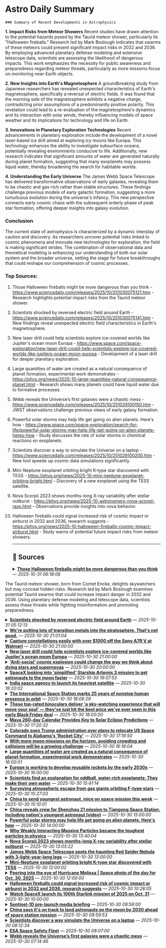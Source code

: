 # Astro Daily Summary

    ### Summary of Recent Developments in Astrophysics

**1. Impact Risks from Meteor Showers**
Recent studies have drawn attention to the potential hazards posed by the Taurid meteor shower, particularly its "Halloween fireballs." Research led by Mark Boslough indicates that swarms of these meteors could present significant impact risks in 2032 and 2036. By employing advanced planetary defense modeling and extensive telescope data, scientists are assessing the likelihood of dangerous impacts. This work emphasizes the necessity for public awareness and preparedness regarding meteor threats, particularly as more missions focus on monitoring near-Earth objects.

**2. New Insights into Earth's Magnetosphere**
A groundbreaking study from Japanese researchers has revealed unexpected characteristics of Earth's magnetosphere, specifically a reversal of electric fields. It was found that the morning side of the magnetosphere exhibits a negative charge, contradicting prior assumptions of a predominantly positive polarity. This revelation could lead to a re-evaluation of the magnetosphere's dynamics and its interaction with solar winds, thereby influencing models of space weather and its implications for technology and life on Earth.

**3. Innovations in Planetary Exploration Technologies**
Recent advancements in planetary exploration include the development of a novel laser-based ice drill aimed at exploring icy moons like Europa. This technology enhances the ability to investigate subsurface oceans, potentially revealing environments conducive to life. Additionally, new research indicates that significant amounts of water are generated naturally during planet formation, suggesting that many exoplanets may possess liquid water, thereby broadening the search for habitable worlds.

**4. Understanding the Early Universe**
The James Webb Space Telescope has delivered transformative observations of early galaxies, revealing them to be chaotic and gas-rich rather than stable structures. These findings challenge previous models of early galactic formation, suggesting a more tumultuous evolution during the universe's infancy. This new perspective connects early cosmic chaos with the subsequent orderly phase of peak star formation, offering deeper insights into galaxy evolution.

### Conclusion
The current state of astrophysics is characterized by a dynamic interplay of caution and discovery. As researchers uncover potential risks linked to cosmic phenomena and innovate new technologies for exploration, the field is making significant strides. The combination of observational data and theoretical modeling is enhancing our understanding of both our solar system and the broader universe, setting the stage for future breakthroughs that could reshape our comprehension of cosmic processes.

### Top Sources:
1. Those Halloween fireballs might be more dangerous than you think - https://www.sciencedaily.com/releases/2025/10/251030075121.htm - Research highlights potential impact risks from the Taurid meteor shower.
2. Scientists shocked by reversed electric field around Earth - https://www.sciencedaily.com/releases/2025/10/251030075141.htm - New findings reveal unexpected electric field characteristics in Earth's magnetosphere.
3. New laser drill could help scientists explore ice-covered worlds like Jupiter's ocean moon Europa - https://www.space.com/space-exploration/new-laser-drill-could-help-scientists-explore-ice-covered-worlds-like-jupiters-ocean-moon-europa - Development of a laser drill for deeper planetary exploration.
4. Large quantities of water are created as a natural consequence of planet formation, experimental work demonstrates - https://phys.org/news/2025-10-large-quantities-natural-consequence-planet.html - Research shows many planets could have liquid water due to formative processes.
5. Webb reveals the Universe’s first galaxies were a chaotic mess - https://www.sciencedaily.com/releases/2025/10/251029100150.htm - JWST observations challenge previous views of early galaxy formation.
6. Powerful solar storms may help life get going on alien planets. Here's how - https://www.space.com/space-exploration/search-for-life/powerful-solar-storms-may-help-life-get-going-on-alien-planets-heres-how - Study discusses the role of solar storms in chemical reactions on exoplanets.
7. Scientists discover a way to simulate the Universe on a laptop - https://www.sciencedaily.com/releases/2025/10/251029100200.htm - New tool speeds up cosmic data simulations significantly.
8. Mini-Neptune exoplanet orbiting bright K-type star discovered with TESS - https://phys.org/news/2025-10-mini-neptune-exoplanet-orbiting-bright.html - Discovery of a new exoplanet using the TESS satellite.
9. Nova Scorpii 2023 shows months-long X-ray variability after stellar outburst - https://phys.org/news/2025-10-astronomers-nova-scorpii-rays.html - Observations provide insights into nova behavior.
10. Halloween fireballs could signal increased risk of cosmic impact or airburst in 2032 and 2036, research suggests - https://phys.org/news/2025-10-halloween-fireballs-cosmic-impact-airburst.html - Study warns of potential future impact risks from meteor showers.
                
    ---
                
    ## 📰 Sources
    <details><summary><strong><a href='https://www.sciencedaily.com/releases/2025/10/251030075121.htm' target='_blank'>Those Halloween fireballs might be more dangerous than you think</a></strong> — <em>2025-10-31 06:18:06</em></summary>

The Taurid meteor shower, born from Comet Encke, delights skywatchers but may conceal hidden risks. Research led by Mark Boslough examines potential Taurid swarms that could increase impact danger in 2032 and 2036. Using planetary defense modeling and telescope data, scientists assess these threats while fighting misinformation and promoting preparedness.

</details>

<details><summary><strong><a href='https://www.sciencedaily.com/releases/2025/10/251030075141.htm' target='_blank'>Scientists shocked by reversed electric field around Earth</a></strong> — <em>2025-10-31 05:12:13</em></summary>

Earth’s magnetosphere, once thought to have a simple electric polarity pattern, has revealed a surprising twist. New satellite data and advanced simulations show that the morning side of the magnetosphere carries a negative charge, not positive as long believed. Researchers from Kyoto, Nagoya, and Kyushu Universities found that while the polar regions retain the expected polarity, the equatorial areas flip it entirely.

</details>

<details><summary><strong><a href='https://phys.org/news/2025-10-lots-transition-metals-stratosphere-good.html' target='_blank'>We're putting lots of transition metals into the stratosphere. That's not good.</a></strong> — <em>2025-10-30 21:01:04</em></summary>

We successfully plugged the hole in the ozone layer that was discovered in the 1980s by banning ozone-depleting substances such as chlorofluorocarbons (CFCs). But, it seems we might be unintentionally creating another potential atmospheric calamity by using the upper atmosphere to destroy huge constellations of satellites after a very short (i.e. 5 year) lifetime.

</details>

<details><summary><strong><a href='https://www.space.com/stargazing/skywatching-kit/capture-constellations-easily-with-over-usd1000-off-the-sony-a7r-v-at-walmart' target='_blank'>Capture constellations easily with over $1000 off the Sony A7R V at Walmart</a></strong> — <em>2025-10-30 21:00:00</em></summary>

Our best camera for autofocus is on sale at Walmart for only $3190 in this pre-Black Friday deal.

</details>

<details><summary><strong><a href='https://www.space.com/space-exploration/new-laser-drill-could-help-scientists-explore-ice-covered-worlds-like-jupiters-ocean-moon-europa' target='_blank'>New laser drill could help scientists explore ice-covered worlds like Jupiter's ocean moon Europa</a></strong> — <em>2025-10-30 21:00:00</em></summary>

Scientists have developed a laser-based ice drill concept that could enable deeper, low-power exploration of ice on moons and planets in our solar system.

</details>

<details><summary><strong><a href='https://www.space.com/astronomy/anti-social-cosmic-explosion-could-change-the-way-we-think-about-dying-stars-and-supernovas' target='_blank'>'Anti-social' cosmic explosion could change the way we think about dying stars and supernovas</a></strong> — <em>2025-10-30 20:00:00</em></summary>

"Our scenario describes all the evolutionary phases of the supernova with great precision."

</details>

<details><summary><strong><a href='https://www.space.com/space-exploration/artemis/spacex-looking-into-simplified-starship-artemis-3-mission-to-get-astronauts-to-the-moon-faster' target='_blank'>SpaceX looking into 'simplified' Starship Artemis 3 mission to get astronauts to the moon faster</a></strong> — <em>2025-10-30 19:07:53</em></summary>

On Oct. 30, SpaceX posted an update about its Starship moon-landing plans, which includes a reference to a possible "simplified mission architecture and concept of operations" for NASA's Artemis 3.

</details>

<details><summary><strong><a href='https://phys.org/news/2025-10-india-space-agency-heaviest-satellite.html' target='_blank'>India space agency to launch its heaviest satellite</a></strong> — <em>2025-10-30 18:20:02</em></summary>

India's space agency will launch its heaviest ever communication satellite on its largest launch vehicle on Sunday, its latest step in an ambitious space and technology drive.

</details>

<details><summary><strong><a href='https://phys.org/news/2025-10-international-space-station-years-nonstop.html' target='_blank'>The International Space Station marks 25 years of nonstop human presence in orbit</a></strong> — <em>2025-10-30 18:06:29</em></summary>

It's an unprecedented space streak: 25 years of people living off-planet without even a moment's pause.

</details>

<details><summary><strong><a href='https://www.space.com/stargazing/skywatching-kit/these-top-rated-binoculars-deliver-a-sky-watching-experience-that-will-move-your-soul-theyve-just-hit-the-best-price-weve-ever-seen-in-this-early-black-friday-deal' target='_blank'>These top-rated binoculars deliver 'a sky-watching experience that will move your soul' — they've just hit the best price we've ever seen in this early Black Friday deal</a></strong> — <em>2025-10-30 18:00:00</em></summary>

The Celestron SkyMaster binoculars are our best binoculars for magnification, with a massive discount of over $156, now is the time to enjoy the wonders of the night sky at a bargain price.

</details>

<details><summary><strong><a href='https://skyandtelescope.org/astronomy-news/maya-260-day-calendar-provides-key-to-solar-eclipse-predictions/' target='_blank'>Maya 260-day Calendar Provides Key to Solar Eclipse Predictions</a></strong> — <em>2025-10-30 17:20:32</em></summary>

A new study has found that the 260-day ritual calendar is the key to understanding how the Maya predicted solar eclipses.
The post Maya 260-day Calendar Provides Key to Solar Eclipse Predictions appeared first on Sky & Telescope.

</details>

<details><summary><strong><a href='https://www.space.com/space-exploration/colorado-sues-trump-administration-over-plans-to-relocate-us-space-command-to-alabamas-rocket-city' target='_blank'>Colorado sues Trump administration over plans to relocate US Space Command to Alabama's 'Rocket City'</a></strong> — <em>2025-10-30 17:19:50</em></summary>

Colorado's attorney general is suing the Trump administration over the White House's plans to move the headquarters of U.S. Space Command from Colorado Springs to Huntsville, Alabama.

</details>

<details><summary><strong><a href='https://phys.org/news/2025-10-moon-missions-horizon-crowding-collisions.html' target='_blank'>With more moon missions on the horizon, avoiding crowding and collisions will be a growing challenge</a></strong> — <em>2025-10-30 16:16:04</em></summary>

Interest in the moon has been high—just in the past two years there have been 12 attempts to send missions to the moon, nearly half of which private companies undertook. With so much activity, it's important to start thinking about coordination and safety.

</details>

<details><summary><strong><a href='https://phys.org/news/2025-10-large-quantities-natural-consequence-planet.html' target='_blank'>Large quantities of water are created as a natural consequence of planet formation, experimental work demonstrates</a></strong> — <em>2025-10-30 16:00:01</em></summary>

Our galaxy's most abundant type of planet could be rich in liquid water due to formative interactions between magma oceans and primitive atmospheres during their early years, according to new research published in Nature by Carnegie's Francesca Miozzi and Anat Shahar.

</details>

<details><summary><strong><a href='https://www.space.com/technology/europe-is-working-to-develop-reusable-rockets-by-the-early-2030s' target='_blank'>Europe is working to develop reusable rockets by the early 2030s</a></strong> — <em>2025-10-30 16:00:00</em></summary>

ArianeGroup's methane-fueled Prometheus engine and Themis demonstrator mark key steps toward a European reusable rocket program.

</details>

<details><summary><strong><a href='https://phys.org/news/2025-10-scientists-explanation-oddball-rich-exoplanets.html' target='_blank'>Scientists find an explanation for oddball, water-rich exoplanets: They make their own water</a></strong> — <em>2025-10-30 15:41:14</em></summary>

As more and more exoplanets are discovered throughout the galaxy, scientists find some that defy explanation—at least for awhile. A new study, published in Nature, describes a process that might explain why a large portion of exoplanets have water on their surface, even when it doesn't make sense.

</details>

<details><summary><strong><a href='https://phys.org/news/2025-10-surveying-atmospheric-gas-giants-orbiting.html' target='_blank'>Surveying atmospheric escape from gas giants orbiting F-type stars</a></strong> — <em>2025-10-30 15:27:03</em></summary>

Why is it important to know about exoplanets having their atmospheres stripped while orbiting F-type stars? This is what a recent study submitted to The Astronomical Journal hopes to address as an international team of scientists conducted a first-time investigation into atmospheric escape on planets orbiting F-type stars, the latter of which are larger and hotter than our sun. Atmospheric escape occurs on planets orbiting extremely close to their stars, resulting in the extreme temperature and radiation from the host star slowly stripping away the planet's atmosphere.

</details>

<details><summary><strong><a href='https://phys.org/news/2025-10-china-youngest-astronaut-mice-space.html' target='_blank'>China to send youngest astronaut, mice on space mission this week</a></strong> — <em>2025-10-30 15:10:01</em></summary>

The crew for China's next manned flight to its space station will include the country's youngest astronaut to undertake a space mission, authorities said Thursday, as well as four lab mice.

</details>

<details><summary><strong><a href='https://www.space.com/space-exploration/human-spaceflight/china-reveals-crew-for-shenzhou-21-mission-to-tiangong-space-station-including-nations-youngest-astronaut-video' target='_blank'>China reveals crew for Shenzhou 21 mission to Tiangong Space Station, including nation's youngest astronaut (video)</a></strong> — <em>2025-10-30 15:00:00</em></summary>

China unveiled the crew set to launch on the Shenzhou 21 mission to the Tiangong Space Station on Oct. 31, including the youngest member of its astronaut corps.

</details>

<details><summary><strong><a href='https://www.space.com/space-exploration/search-for-life/powerful-solar-storms-may-help-life-get-going-on-alien-planets-heres-how' target='_blank'>Powerful solar storms may help life get going on alien planets. Here's how</a></strong> — <em>2025-10-30 14:00:00</em></summary>

New observations of a volatile young star have shown how infant suns could unleash enough energy to trigger biologically relevant chemical reactions in an orbiting planet's atmosphere.

</details>

<details><summary><strong><a href='https://phys.org/news/2025-10-weakly-interacting-massive-particles-toughest.html' target='_blank'>Why Weakly Interacting Massive Particles became the toughest particles in physics</a></strong> — <em>2025-10-30 13:40:04</em></summary>

As a kid, did you ever play that game Guess Who? If you haven't, it's actually kinda fun. You have two players, each with a board in front of them. On the board are a bunch of flip cards with different characters. You have to guess your opponent's secret identity through a process of elimination. You ask if they're a kid or an adult, or a boy or a girl, or if they're wearing glasses or bald. If you ask the right questions, and eliminate the correct possibilities, you're left with only one remaining option: your opponent's secret identity.

</details>

<details><summary><strong><a href='https://phys.org/news/2025-10-astronomers-nova-scorpii-rays.html' target='_blank'>Nova Scorpii 2023 shows months-long X-ray variability after stellar outburst</a></strong> — <em>2025-10-30 13:05:22</em></summary>

Using NASA's Swift spacecraft, an international team of astronomers have performed X-ray observations of a classical nova named Nova Scorpii 2023. Results of the observational campaign, published October 21 on the pre-print server arXiv, deliver important insights into the properties and behavior of this eruption.

</details>

<details><summary><strong><a href='https://www.space.com/astronomy/james-webb-space-telescope/james-webb-space-telescope-spots-the-haunting-red-spider-nebula-with-3-light-year-long-legs' target='_blank'>James Webb Space Telescope spots the haunting Red Spider Nebula with 3-light-year-long legs</a></strong> — <em>2025-10-30 13:00:00</em></summary>

A new James Webb Space Telescope image showcases the gorgeous Red Spider Nebula against a backdrop of twinkling stars.

</details>

<details><summary><strong><a href='https://phys.org/news/2025-10-mini-neptune-exoplanet-orbiting-bright.html' target='_blank'>Mini-Neptune exoplanet orbiting bright K-type star discovered with TESS</a></strong> — <em>2025-10-30 12:00:02</em></summary>

Using NASA's Transiting Exoplanet Survey Satellite (TESS), an international team of astronomers have detected a new exoplanet orbiting a bright K-type star known as TOI-283. The newfound alien world, which received the designation TOI-283 b, is about 40% smaller than Neptune. The discovery was detailed in a research paper published October 16 on the pre-print server arXiv.

</details>

<details><summary><strong><a href='https://www.space.com/astronomy/earth/peering-into-the-eye-of-hurricane-melissa-space-photo-of-the-day-for-oct-30-2025' target='_blank'>Peering into the eye of Hurricane Melissa | Space photo of the day for Oct. 30, 2025</a></strong> — <em>2025-10-30 12:00:00</em></summary>

Europe's Copernicus Sentinel-2 satellite captured high-resolution views inside the eye of the powerful Hurricane Melissa.

</details>

<details><summary><strong><a href='https://phys.org/news/2025-10-halloween-fireballs-cosmic-impact-airburst.html' target='_blank'>Halloween fireballs could signal increased risk of cosmic impact or airburst in 2032 and 2036, research suggests</a></strong> — <em>2025-10-30 10:28:05</em></summary>

Every year, the Taurid meteor shower lights up the night sky from late October through early November. Sometimes called the "Halloween fireballs," they are named for the constellation Taurus—the bull—from which the meteors appear to radiate. The shower is best viewed from dark-sky locations.

</details>

<details><summary><strong><a href='https://www.space.com/space-exploration/launches-spacecraft/spacex-100th-starlink-satellite-launch-2025' target='_blank'>Watch SpaceX launch its 100th Starlink mission of 2025 on Oct. 31</a></strong> — <em>2025-10-30 10:00:00</em></summary>

SpaceX will launch its 100th Starlink mission of the year on Friday (Oct. 31), and you can watch the action live.

</details>

<details><summary><strong><a href='https://www.esa.int/ESA_Multimedia/Videos/2025/10/Sentinel-1D_pre-launch_media_briefing' target='_blank'>Sentinel-1D pre-launch media briefing</a></strong> — <em>2025-10-30 09:59:00</em></summary>


	Video: 
			00:45:45
				Follow the online briefing on the launch scheduled for 4 November 2025. The Copernicus Sentinel-1 mission delivers radar images of Earth’s surface. It is vital for disaster response teams, environmental agencies, maritime authorities, climate scientists.

</details>

<details><summary><strong><a href='https://phys.org/news/2025-10-china-track-astronauts-moon-space.html' target='_blank'>China says it's on track to land astronauts on the moon by 2030 ahead of space station mission</a></strong> — <em>2025-10-30 08:59:53</em></summary>

China said Thursday it's on track to land astronauts on the moon by 2030 as it introduced the next crew of astronauts who will head to its space station as part of the country's ambitious plans to be a leader in space exploration.

</details>

<details><summary><strong><a href='https://www.sciencedaily.com/releases/2025/10/251029100200.htm' target='_blank'>Scientists discover a way simulate the Universe on a laptop</a></strong> — <em>2025-10-30 08:12:34</em></summary>

Scientists have developed a groundbreaking tool called Effort.jl that lets them simulate the structure of the universe using just a laptop. The team created a system that dramatically speeds up how researchers study cosmic data, turning what once took days of supercomputer time into just a few hours. This new approach helps scientists explore massive datasets, test models, and fine-tune their understanding of how galaxies form and evolve.

</details>

<details><summary><strong><a href='https://www.esa.int/ESA_Multimedia/Images/2025/10/ESA_Space_Safety_Fleet' target='_blank'>ESA Space Safety Fleet</a></strong> — <em>2025-10-30 08:07:00</em></summary>


	Image:
			ESA Space Safety Fleet

</details>

<details><summary><strong><a href='https://www.sciencedaily.com/releases/2025/10/251029100150.htm' target='_blank'>Webb reveals the Universe’s first galaxies were a chaotic mess</a></strong> — <em>2025-10-30 07:14:46</em></summary>

JWST observations show that early galaxies were chaotic, gas-filled systems rather than stable disks. Researchers from Cambridge studied over 250 galaxies and found most were turbulent, still forming stars and merging rapidly. These findings challenge earlier views of early galactic order and bridge the gap between the universe’s early chaos and the calmer “cosmic noon” era of peak star formation.

</details>

